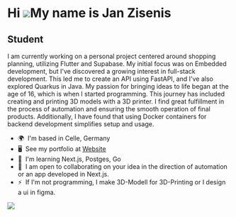 # Hi ![](https://user-images.githubusercontent.com/18350557/176309783-0785949b-9127-417c-8b55-ab5a4333674e.gif)My name is Jan Zisenis

## Student

I am currently working on a personal project centered around shopping planning, utilizing Flutter and Supabase. My initial focus was on Embedded development, but I've discovered a growing interest in full-stack development. This led me to create an API using FastAPI, and I've also explored Quarkus in Java. My passion for bringing ideas to life began at the age of 16, which is when I started programming. This journey has included creating and printing 3D models with a 3D printer. I find great fulfillment in the process of automation and ensuring the smooth operation of final products. Additionally, I have found that using Docker containers for backend development simplifies setup and usage.

- 🌍  I'm based in Celle, Germany
- 🖥️  See my portfolio at [Website](http://www.mr-jz.de)
- 🧠  I'm learning Next.js, Postges, Go
- 🤝  I am open to collaborating on your idea in the direction of automation or an app developed in Next.js.
- ⚡  If I'm not programming, I make 3D-Modell for 3D-Printing or I design a ui in figma.

<a href="https://www.github.com/Mr-JZ" target="_blank" rel="noreferrer"><img
src="https://img.shields.io/github/followers/Mr-JZ?logo=github&style=for-the-badge&color=0891b2&labelColor=1c1917" /></a>
